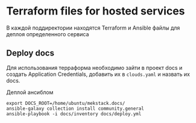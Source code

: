 # Terraform files for hosted services

В каждой поддиректории находятся Terraform и Ansible файлы для деплоя
определенного сервиса

## Deploy docs

Для использования терраформа необходимо зайти в проект docs и создать
Application Credentials, добавить их в `clouds.yaml` и назвать их docs.

Деплой ансиблом

    export DOCS_ROOT=/home/ubuntu/mekstack.docs/
    ansible-galaxy collection install community.general
    ansible-playbook -i docs/inventory docs/deploy.yml
